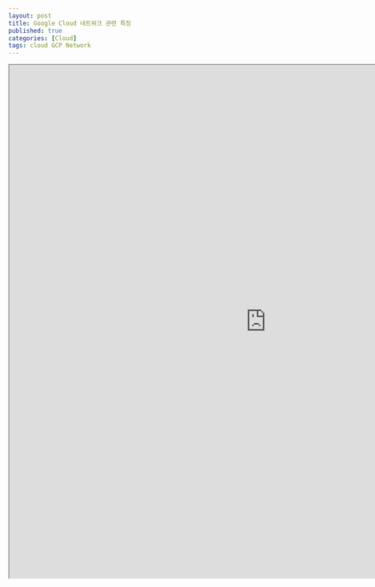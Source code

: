 ```yaml
---
layout: post
title: Google Cloud 네트워크 관련 특징
published: true
categories: [Cloud]
tags: cloud GCP Network
---
```

<iframe width="1024" height="1024" src="https://docs.google.com/document/d/e/2PACX-1vSWWpiAhWnaKFZkHEdSGLkf-ClkwCZcpAxLc_qLrEyR5mzrfUBBQgUalo_UgouI8nAF1rgkODMdKb21/pub?embedded=true"></iframe>  
    
